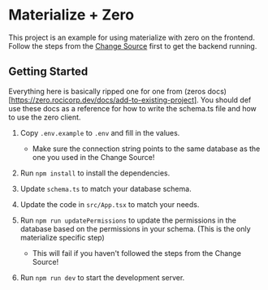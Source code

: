 # Materialize + Zero

This project is an example for using materialize with zero on the frontend. Follow the steps from the [Change Source](https://github.com/DAlperin/materialize-zero-change-source) first to get the backend running.

## Getting Started

Everything here is basically ripped one for one from (zeros docs)[https://zero.rocicorp.dev/docs/add-to-existing-project]. You should def use these docs as a reference for how to write the schema.ts file and how to use the zero client.

1. Copy `.env.example` to `.env` and fill in the values.

   - Make sure the connection string points to the same database as the one you used in the Change Source!

2. Run `npm install` to install the dependencies.
3. Update `schema.ts` to match your database schema.
4. Update the code in `src/App.tsx` to match your needs.
5. Run `npm run updatePermissions` to update the permissions in the database based on the permissions in your schema. (This is the only materialize specific step)

   - This will fail if you haven't followed the steps from the Change Source!

6. Run `npm run dev` to start the development server.
